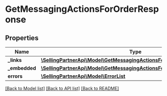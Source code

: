 # GetMessagingActionsForOrderResponse

## Properties
Name | Type | Description | Notes
------------ | ------------- | ------------- | -------------
**_links** | [**\SellingPartnerApi\Model\GetMessagingActionsForOrderResponseLinks**](GetMessagingActionsForOrderResponseLinks.md) |  | [optional] 
**_embedded** | [**\SellingPartnerApi\Model\GetMessagingActionsForOrderResponseEmbedded**](GetMessagingActionsForOrderResponseEmbedded.md) |  | [optional] 
**errors** | [**\SellingPartnerApi\Model\ErrorList**](ErrorList.md) |  | [optional] 

[[Back to Model list]](../README.md#documentation-for-models) [[Back to API list]](../README.md#documentation-for-api-endpoints) [[Back to README]](../README.md)



